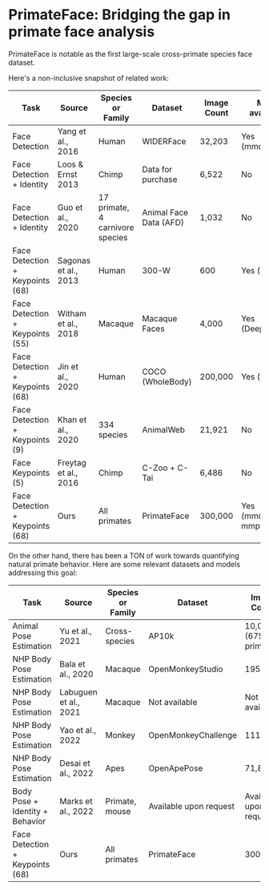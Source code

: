 # PrimateFace: Bridging the gap in primate face analysis

PrimateFace is notable as the first large-scale cross-primate species face dataset.

Here's a non-inclusive snapshot of related work:


| Task                          | Source            | Species or Family             | Dataset          | Image Count | Model available? |
|-------------------------------|-------------------|-------------------------------|------------------|-------------|------------------|
| Face Detection                | Yang et al., 2016 | Human                         | WIDERFace        | 32,203      | Yes (mmdetection)|
| Face Detection + Identity     | Loos & Ernst 2013 | Chimp                         | Data for purchase | 6,522       | No               |
| Face Detection + Identity     | Guo et al., 2020  | 17 primate, 4 carnivore species | Animal Face Data (AFD) | 1,032 | No           |
| Face Detection + Keypoints (68)| Sagonas et al., 2013 | Human                       | 300-W            | 600         | Yes (mmpose)     |
| Face Detection + Keypoints (55)| Witham et al., 2018 | Macaque                     | Macaque Faces    | 4,000       | Yes (DeepLabCut) |
| Face Detection + Keypoints (68)| Jin et al., 2020  | Human                        | COCO (WholeBody) | 200,000     | Yes (mmpose)     |
| Face Detection + Keypoints (9) | Khan et al., 2020 | 334 species                  | AnimalWeb        | 21,921      | No               |
| Face Keypoints (5)            | Freytag et al., 2016 | Chimp                       | C-Zoo + C-Tai    | 6,486       | No               |
| Face Detection + Keypoints (68)   | Ours              | All primates                 | PrimateFace      | 300,000     | Yes (mmdetection, mmpose) |

On the other hand, there has been a TON of work towards quantifying natural primate behavior. Here are some relevant datasets and models addressing this goal:

| Task                        | Source          | Species or Family | Dataset               | Image Count            | Model available?   |
|-----------------------------|-----------------|-------------------|-----------------------|------------------------|--------------------|
| Animal Pose Estimation      | Yu et al., 2021 | Cross-species     | AP10k                 | 10,015 (675 primates)  | Yes (mmpose)       |
| NHP Body Pose Estimation    | Bala et al., 2020| Macaque           | OpenMonkeyStudio      | 195,228                | Yes                |
| NHP Body Pose Estimation    | Labuguen et al., 2021 | Macaque       | Not available         | Not available          | Yes (DeepLabCut)  |
| NHP Body Pose Estimation    | Yao et al., 2022 | Monkey            | OpenMonkeyChallenge   | 111,529                | No                 |
| NHP Body Pose Estimation    | Desai et al., 2022 | Apes            | OpenApePose           | 71,868                 | Yes                |
| Body Pose + Identity + Behavior | Marks et al., 2022 | Primate, mouse | Available upon request | Available upon request | Yes            |
| Face Detection + Keypoints (68)  | Ours            | All primates      | PrimateFace           | 300k                   | Yes (mmdetection, mmpose) |


